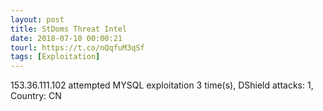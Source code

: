 ```yaml
---
layout: post
title: StDoms Threat Intel
date: 2018-07-10 00:00:21
tourl: https://t.co/nQqfuM3qSf
tags: [Exploitation]
---
```

153.36.111.102 attempted MYSQL exploitation 3 time(s), DShield attacks: 1, Country: CN